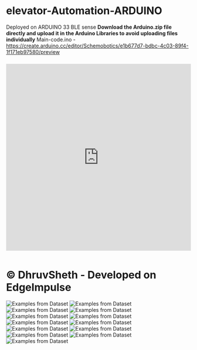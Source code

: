 # elevator-Automation-ARDUINO
Deployed on ARDUINO 33 BLE sense
**Download the Arduino.zip file directly and upload it in the Arduino Libraries to avoid uploading files individually**
Main-code.ino - https://create.arduino.cc/editor/Schemobotics/e1b677d7-bdbc-4c03-89f4-1f171eb97580/preview

<iframe src=https://create.arduino.cc/editor/Schemobotics/e1b677d7-bdbc-4c03-89f4-1f171eb97580/preview?embed style="height:510px;width:100%;margin:10px 0" frameborder=0></iframe>



# © DhruvSheth - Developed on EdgeImpulse


![Examples from Dataset](https://github.com/dhruvsheth-ai/elevator-Automation-ARDUINO/blob/master/images/2020-08-19-171754_1824x984_scrot.png)
![Examples from Dataset](https://github.com/dhruvsheth-ai/elevator-Automation-ARDUINO/blob/master/images/2020-08-19-171801_1824x984_scrot.png)
![Examples from Dataset](https://github.com/dhruvsheth-ai/elevator-Automation-ARDUINO/blob/master/images/2020-08-19-171818_1824x984_scrot.png)
![Examples from Dataset](https://github.com/dhruvsheth-ai/elevator-Automation-ARDUINO/blob/master/images/2020-08-19-171906_1824x984_scrot.png)
![Examples from Dataset](https://github.com/dhruvsheth-ai/elevator-Automation-ARDUINO/blob/master/images/2020-08-19-172528_1824x984_scrot.png)
![Examples from Dataset](https://github.com/dhruvsheth-ai/elevator-Automation-ARDUINO/blob/master/images/2020-08-19-172552_1824x984_scrot.png)
![Examples from Dataset](https://github.com/dhruvsheth-ai/elevator-Automation-ARDUINO/blob/master/images/2020-08-19-172606_1824x984_scrot.png)
![Examples from Dataset](https://github.com/dhruvsheth-ai/elevator-Automation-ARDUINO/blob/master/images/2020-08-19-173004_1824x984_scrot.png)
![Examples from Dataset](https://github.com/dhruvsheth-ai/elevator-Automation-ARDUINO/blob/master/images/2020-08-19-173015_1824x984_scrot.png)
![Examples from Dataset](https://github.com/dhruvsheth-ai/elevator-Automation-ARDUINO/blob/master/images/2020-08-19-173221_1824x984_scrot.png)
![Examples from Dataset](https://github.com/dhruvsheth-ai/elevator-Automation-ARDUINO/blob/master/images/2020-08-19-173316_1824x984_scrot.png)
![Examples from Dataset](https://github.com/dhruvsheth-ai/elevator-Automation-ARDUINO/blob/master/images/2020-08-19-173411_1824x984_scrot.png)
![Examples from Dataset](https://github.com/dhruvsheth-ai/elevator-Automation-ARDUINO/blob/master/images/2020-08-19-173525_1824x984_scrot.png)

